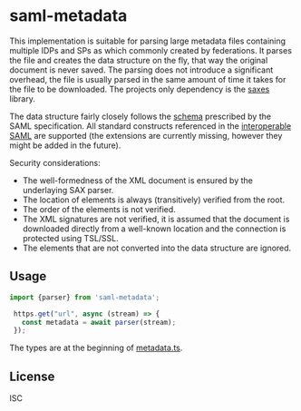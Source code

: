 # saml-metadata

This implementation is suitable for parsing large metadata files containing multiple IDPs and SPs as which commonly created by federations.
It parses the file and creates the data structure on the fly, that way the original document is never saved.
The parsing does not introduce a significant overhead, the file is usually parsed in the same amount of time it takes for the file to be downloaded.
The projects only dependency is the [saxes](https://www.npmjs.com/package/saxes) library.

The data structure fairly closely follows the [schema](https://docs.oasis-open.org/security/saml/v2.0/saml-schema-metadata-2.0.xsd) prescribed by the SAML specification. All standard constructs referenced in the [interoperable SAML](https://kantarainitiative.github.io/SAMLprofiles/saml2int.html) are supported (the extensions are currently missing, however they might be added in the future).

Security considerations:
- The well-formedness of the XML document is ensured by the underlaying SAX parser.
- The location of elements is always (transitively) verified from the root.
- The order of the elements is not verified.
- The XML signatures are not verified, it is assumed that the document is downloaded directly from a well-known location and the connection is protected using TSL/SSL.
- The elements that are not converted into the data structure are ignored.

## Usage

```ts
import {parser} from 'saml-metadata';

 https.get("url", async (stream) => {
   const metadata = await parser(stream);
 });
```

The types are at the beginning of [metadata.ts](https://github.com/UM-LPM/saml-metadata/blob/master/src/metadata.ts).

## License
ISC
